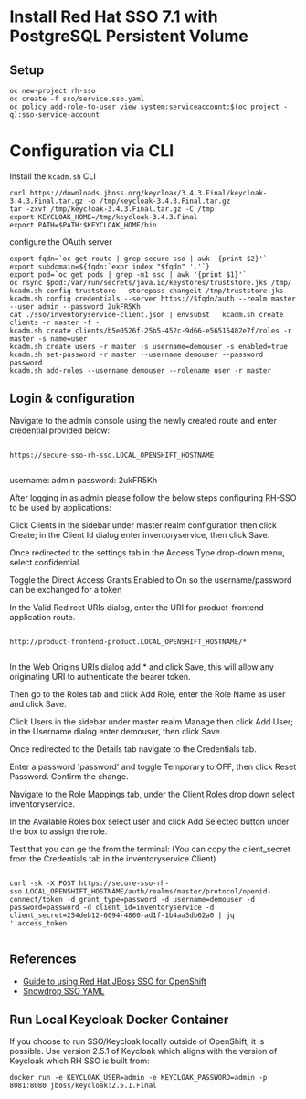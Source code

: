 Install Red Hat SSO 7.1 with PostgreSQL Persistent Volume
===============

Setup
-----

```
oc new-project rh-sso
oc create -f sso/service.sso.yaml
oc policy add-role-to-user view system:serviceaccount:$(oc project -q):sso-service-account

```
# Configuration via CLI

Install the `kcadm.sh` CLI
```
curl https://downloads.jboss.org/keycloak/3.4.3.Final/keycloak-3.4.3.Final.tar.gz -o /tmp/keycloak-3.4.3.Final.tar.gz
tar -zxvf /tmp/keycloak-3.4.3.Final.tar.gz -C /tmp
export KEYCLOAK_HOME=/tmp/keycloak-3.4.3.Final
export PATH=$PATH:$KEYCLOAK_HOME/bin
```

configure the OAuth server

```
export fqdn=`oc get route | grep secure-sso | awk '{print $2}'`
export subdomain=${fqdn:`expr index "$fqdn" '.'`}
export pod=`oc get pods | grep -m1 sso | awk '{print $1}'`
oc rsync $pod:/var/run/secrets/java.io/keystores/truststore.jks /tmp/
kcadm.sh config truststore --storepass changeit /tmp/truststore.jks
kcadm.sh config credentials --server https://$fqdn/auth --realm master --user admin --password 2ukFR5Kh
cat ./sso/inventoryservice-client.json | envsubst | kcadm.sh create clients -r master -f -
kcadm.sh create clients/b5e0526f-25b5-452c-9d66-e56515402e7f/roles -r master -s name=user
kcadm.sh create users -r master -s username=demouser -s enabled=true
kcadm.sh set-password -r master --username demouser --password password
kcadm.sh add-roles --username demouser --rolename user -r master
```

Login & configuration
----------------
Navigate to the admin console using the newly created route and enter credential provided below:

```

https://secure-sso-rh-sso.LOCAL_OPENSHIFT_HOSTNAME


```
username: admin
password: 2ukFR5Kh

After logging in as admin please follow the below steps configuring RH-SSO to be used by applications:

Click Clients in the sidebar under master realm configuration then click Create; in the Client Id dialog enter inventoryservice, then click Save.

Once redirected to the settings tab in the Access Type drop-down menu, select confidential. 

Toggle the Direct Access Grants Enabled to On so the username/password can be exchanged for a token

In the Valid Redirect URIs dialog, enter the URI for product-frontend application route.

```

http://product-frontend-product.LOCAL_OPENSHIFT_HOSTNAME/*


```
In the Web Origins URIs dialog add * and click Save, this will allow any originating URI to authenticate the bearer token.

Then go to the Roles tab and click Add Role, enter the Role Name as user and click Save.

Click Users in the sidebar under master realm Manage then click Add User; in the Username dialog enter demouser, then click Save.

Once redirected to the Details tab navigate to the Credentials tab.

Enter a password 'password' and toggle Temporary to OFF, then click Reset Password. Confirm the change.

Navigate to the Role Mappings tab, under the Client Roles drop down select inventoryservice.

In the Available Roles box select user and click Add Selected button under the box to assign the role.

Test that you can ge the from the terminal: (You can copy the client_secret from the Credentials tab in the inventoryservice Client)

```

curl -sk -X POST https://secure-sso-rh-sso.LOCAL_OPENSHIFT_HOSTNAME/auth/realms/master/protocol/openid-connect/token -d grant_type=password -d username=demouser -d password=password -d client_id=inventoryservice -d client_secret=254deb12-6094-4860-ad1f-1b4aa3db62a0 | jq '.access_token'


```

References
------

* [Guide to using Red Hat JBoss SSO for OpenShift](https://access.redhat.com/documentation/en-us/red_hat_jboss_middleware_for_openshift/3/single/red_hat_jboss_sso_for_openshift/index)
* [Snowdrop SSO YAML](https://github.com/snowdrop/spring-boot-http-secured-booster/blob/master/service.sso.yaml)


Run Local Keycloak Docker Container
------

If you choose to run SSO/Keycloak locally outside of OpenShift, it is possible. Use version 2.5.1 of Keycloak which aligns with the version of Keycloak which RH SSO is built from:


`docker run -e KEYCLOAK_USER=admin -e KEYCLOAK_PASSWORD=admin -p 8081:8080 jboss/keycloak:2.5.1.Final`
